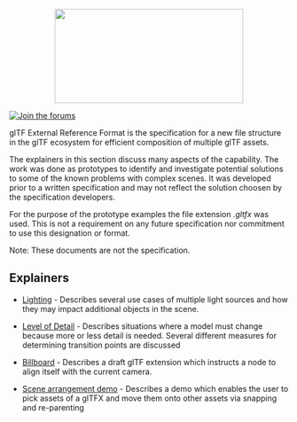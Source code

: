 <!--
Copyright 2022 The Khronos Group Inc.
SPDX-License-Identifier: CC-BY-4.0
-->

<p align="center">
<img src="../specification/figures/glTF.svg" width="340" height="170" />
</p>

[![Join the forums](https://img.shields.io/badge/discuss-in%20forums-blue.svg)](https://community.khronos.org/c/gltf-general)

glTF External Reference Format is the specification for a new file structure in the glTF ecosystem for efficient composition of multiple glTF assets.

The explainers in this section discuss many aspects of the capability. The work was done as prototypes to identify and investigate potential solutions to some of the known problems with complex scenes. It was developed prior to a written specification and may not reflect the solution choosen by the specification developers. 

For the purpose of the prototype examples the file extension _.gltfx_ was used. This is not a requirement on any future specification nor commitment to use this designation or format.

Note: These documents are not the specification.

## Explainers

* [Lighting](lighting.md) - Describes several use cases of multiple light sources and how they may impact additional objects in the scene.

* [Level of Detail](level-of-detail.md) - Describes situations where a model must change because more or less detail is needed. Several different measures for determining transition points are discussed

* [Billboard](billboard.md) - Describes a draft glTF extension which instructs a node to align itself with the current camera.

* [Scene arrangement demo](scene-arrangement.md) - Describes a demo which enables the user to pick assets of a glTFX and move them onto other assets via snapping and re-parenting
